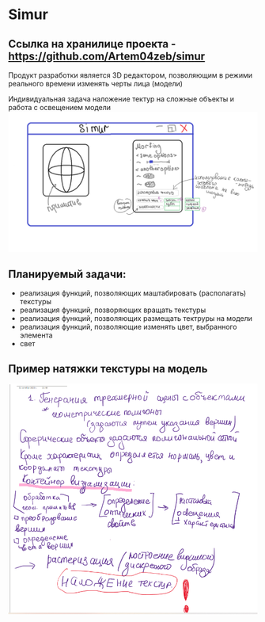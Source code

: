 # Simur 
Ссылка на хранилице проекта - https://github.com/Artem04zeb/simur
-------------------------------------------------------------------
Продукт разработки является 3D редактором, позволяющим в режими реального времени изменять черты лица (модели)

Индивидуальная задача наложение тектур на сложные объекты и работа с освещением модели
![Предварительный вариант рабочего окна](https://github.com/KaterinaVat/misis2023f-22-03-vatagina-e-e/blob/main/Без%20имени.png)

Планируемый задачи: 
----
- реализация функций, позволяющих маштабировать (располагать) текстуры 
- реализация функций, позворяющих вращать текстуры
- реализация функций, позволяющих размещать тектруры на модели
- реализация функций, позволяющие изменять цвет, выбранного элемента
- свет

Пример натяжки текстуры на модель 
---
 ![Чуток теории](https://github.com/KaterinaVat/misis2023f-22-03-vatagina-e-e/blob/main/mage_tex.png)
 

